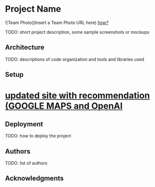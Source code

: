 # Project Name

![Team Photo](Insert a Team Photo URL here)
[*how?*](https://help.github.com/articles/about-readmes/#relative-links-and-image-paths-in-readme-files)

TODO: short project description, some sample screenshots or mockups

## Architecture

TODO:  descriptions of code organization and tools and libraries used

## Setup
# [updated site with recommendation (GOOGLE MAPS and OpenAI](https://project-sustainable-waste-lbk3.onrender.com/)

## Deployment

TODO: how to deploy the project

## Authors

TODO: list of authors

## Acknowledgments
